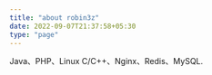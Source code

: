 ```yaml
---
title: "about robin3z"
date: 2022-09-07T21:37:58+05:30
type: "page"
---
```


Java、PHP、Linux C/C++、Nginx、Redis、MySQL.
